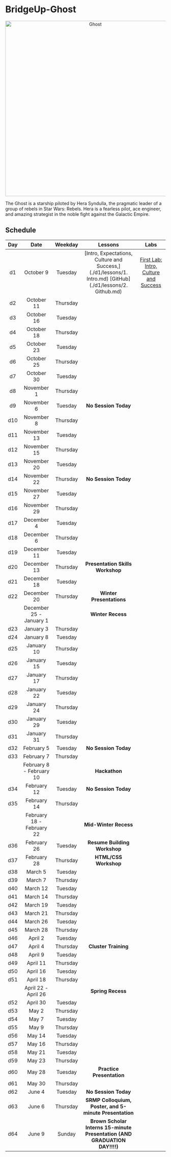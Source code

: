 # BridgeUp-Ghost

<p align="center">
  <img  src="http://www.jedinews.co.uk/wp-content/uploads/2018/01/forces-of-destiny-comic-hera.jpg" width="550px" alt="Ghost">
</p>

The Ghost is a starship piloted by Hera Syndulla, the pragmatic leader of a group of rebels in Star Wars: Rebels. Hera is a fearless pilot, ace engineer, and amazing strategist in the noble fight against the Galactic Empire.


## Schedule
  | Day | Date        | Weekday | Lessons     | Labs        |
  |:---:|:-----------:|:-------:|:-----------:|:-----------:|
  | d1  |October 9 |Tuesday | [Intro, Expectations, Culture and Success,](./d1/lessons/1. Intro.md) [GitHub](./d1/lessons/2. Github.md)| [First Lab: Intro, Culture and Success](./d1/labs)|
  | d2  |October 11 |Thursday | [](./d2/lessons)| [](./d2/labs)|
  | d3  |October 16 |Tuesday | [](./d3/lessons)| [](./d3/labs)|
  | d4  |October 18 |Thursday | [](./d4/lessons)| [](./d4/labs)|
  | d5  |October 23 |Tuesday | [](./d5/lessons)| [](./d5/labs)|
  | d6  |October 25 |Thursday | [](./d6/lessons)| [](./d6/labs)|
  | d7  |October 30 |Tuesday | [](./d7/lessons)| [](./d7/labs)|
  | d8  |November 1 |Thursday | [](./d8/lessons)| [](./d8/labs)|
  | d9  |November 6 |Tuesday | **No Session Today** |
  | d10 |November 8 |Thursday | [](./d10/lessons)| [](./d10/labs)|
  | d11 |November 13 |Tuesday | [](./d11/lessons)| [](./d11/labs)|
  | d12 |November 15 |Thursday | [](./d12/lessons)| [](./d12/labs)|
  | d13 |November 20 |Tuesday | [](./d13/lessons)| [](./d13/labs)|
  | d14 |November 22 |Thursday | **No Session Today** |
  | d15 |November 27 |Tuesday | [](./d15/lessons)| [](./d15/labs)|
  | d16 |November 29 |Thursday | [](./d16/lessons)| [](./d16/labs)|
  | d17 |December 4 |Tuesday | [](./d17/lessons)| [](./d17/labs)|
  | d18 |December 6 |Thursday | [](./d18/lessons)| [](./d18/labs)|
  | d19 |December 11 |Tuesday | [](./d19/lessons)| [](./d19/labs)|
  | d20 |December 13 |Thursday | **Presentation Skills Workshop** |
  | d21 |December 18 |Tuesday | [](./d21/lessons)| [](./d21/labs)|
  | d22 |December 20 |Thursday | **Winter Presentations** |
  |  |December 25 - January 1 | | **Winter Recess** |
  | d23  |January 3 |Thursday | [](./d23/lessons)| [](./d23/labs)|
  | d24  |January 8 |Tuesday | [](./d24/lessons)| [](./d24/labs)|
  | d25  |January 10 |Thursday | [](./d25/lessons)| [](./d25/labs)|
  | d26  |January 15 |Tuesday | [](./d26/lessons)| [](./d26/labs)|
  | d27  |January 17 |Thursday | [](./d27/lessons)| [](./d27/labs)|
  | d28  |January 22 |Tuesday | [](./d28/lessons)| [](./d28/labs)|
  | d29  |January 24 |Thursday | [](./d29/lessons)| [](./d29/labs)|
  | d30  |January 29 |Tuesday | [](./d30/lessons)| [](./d30/labs)|
  | d31 |January 31 |Thursday | [](./d31/lessons)| [](./d31/labs)|
  | d32 |February 5 |Tuesday | **No Session Today** |
  | d33 |February 7 |Thursday | [](./d33/lessons)| [](./d33/labs)|
  |  |February 8 - February 10 | | **Hackathon** |
  | d34 |February 12 |Tuesday | **No Session Today** |
  | d35 |February 14 |Thursday | [](./d35/lessons)| [](./d35/labs)|
  |  |February 18 - February 22 | | **Mid-Winter Recess** |
  | d36 |February 26 |Tuesday | **Resume Building Workshop** |
  | d37 |February 28 |Thursday | **HTML/CSS Workshop** |
  | d38 |March 5 |Tuesday | [](./d38/lessons)| [](./d38/labs)|
  | d39 |March 7 |Thursday | [](./d39/lessons)| [](./d39/labs)|
  | d40 |March 12 |Tuesday | [](./d40/lessons)| [](./d40/labs)|
  | d41 |March 14 |Thursday | [](./d41/lessons)| [](./d41/labs)|
  | d42 |March 19 |Tuesday | [](./d42/lessons)| [](./d42/labs)|
  | d43 |March 21 |Thursday | [](./d43/lessons)| [](./d43/labs)|
  | d44 |March 26 |Tuesday | [](./d44/lessons)| [](./d44/labs)|
  | d45 |March 28 |Thursday | [](./d45/lessons)| [](./d45/labs)|
  | d46 |April 2 |Tuesday | [](./d46/lessons)| [](./d46/labs)|
  | d47 |April 4 |Thursday | **Cluster Training** |
  | d48 |April 9 |Tuesday | [](./d48/lessons)| [](./d48/labs)|
  | d49 |April 11 |Thursday | [](./d49/lessons)| [](./d49/labs)|
  | d50 |April 16 |Tuesday | [](./d50/lessons)| [](./d50/labs)|
  | d51 |April 18 |Thursday | [](./d51/lessons)| [](./d51/labs)|
  |  |April 22 - April 26| | **Spring Recess** |
  | d52 |April 30 |Tuesday | [](./d52/lessons)| [](./d52/labs)|
  | d53 |May 2 |Thursday | [](./d53/lessons)| [](./d53/labs)|
  | d54 |May 7 |Tuesday | [](./d54/lessons)| [](./d54/labs)|
  | d55 |May 9 |Thursday | [](./d55/lessons)| [](./d55/labs)|
  | d56 |May 14 |Tuesday | [](./d56/lessons)| [](./d56/labs)|
  | d57 |May 16 |Thursday | [](./d57/lessons)| [](./d57/labs)|
  | d58 |May 21 |Tuesday | [](./d58/lessons)| [](./d58/labs)|
  | d59 |May 23 |Thursday | [](./d59/lessons)| [](./d59/labs)|
  | d60 |May 28 |Tuesday | **Practice Presentation** |
  | d61 |May 30 |Thursday | [](./d61/lessons)| [](./d61/labs)|
  | d62 |June 4 |Tuesday | **No Session Today** |
  | d63 |June 6 |Thursday | **SRMP Colloquium, Poster, and 5-minute Presentation** |
  | d64 |June 9 |Sunday | **Brown Scholar Interns 15-minute Presentation (AND GRADUATION DAY!!!!)** |
